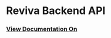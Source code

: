 # Reviva Backend API

### [View Documentation On](https://documenter.getpostman.com/view/30660433/2sA3JDikno)

